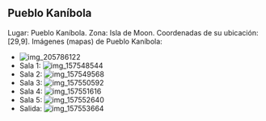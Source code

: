 ## Pueblo Kaníbola
Lugar: Pueblo Kaníbola.
Zona: Isla de Moon.
Coordenadas de su ubicación: [29,9].
Imágenes (mapas) de Pueblo Kaníbola:
- ![img_205786122](https://media.discordapp.net/attachments/1115311447145193482/1115347920267509920/205786122.jpg)
- Sala 1: ![img_157548544](https://media.discordapp.net/attachments/1115311447145193482/1115330960335052850/157548544.jpg)
- Sala 2: ![img_157549568](https://media.discordapp.net/attachments/1115311447145193482/1115330964449656942/157549568.jpg)
- Sala 3: ![img_157550592](https://media.discordapp.net/attachments/1115311447145193482/1115330966383231068/157550592.jpg)
- Sala 4: ![img_157551616](https://media.discordapp.net/attachments/1115311447145193482/1115330968631394304/157551616.jpg)
- Sala 5: ![img_157552640](https://media.discordapp.net/attachments/1115311447145193482/1115330970137133257/157552640.jpg)
- Salida: ![img_157553664](https://media.discordapp.net/attachments/1115311447145193482/1115330990324330546/157553664.jpg)